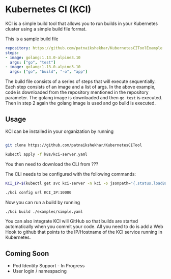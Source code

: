 # Kubernetes CI (KCI)

KCI is a simple build tool that allows you to run builds in your Kubernetes
cluster using a simple build file format.

This is a sample build file

```yaml
repository: https://github.com/patnaikshekhar/KubernetesCIToolExample
steps:
- image: golang:1.13.0-alpine3.10
  args: ["go", "test"]
- image: golang:1.13.0-alpine3.10
  args: ["go", "build", "-o", "app"]
```

The build file consists of a series of steps that will execute sequentially. Each step
consists of an image and a list of args. In the above example, code is
downloaded from the repository mentioned in the repository parameter. The golang
image is downloaded and then `go test` is executed. Then in step 2 again the
golang image is used and go build is executed. 

## Usage

KCI can be installed in your organization by running

```sh

git clone https://github.com/patnaikshekhar/KubernetesCITool

kubectl apply -f k8s/kci-server.yaml
```

You then need to download the CLI from ???

The CLI needs to be configured with the following commands:

```sh
KCI_IP=$(kubectl get svc kci-server -n kci -o jsonpath="{.status.loadBalancer.ingress[0].ip}")

./kci config url KCI_IP:10000
```

Now you can run a build by running

```sh
./kci build ./examples/simple.yaml
```

You can also integrate KCI will GitHub so that builds are started automatically when you commit your code. All you need to do is add a Web Hook to github that points to the IP/Hostname of the KCI service running in Kubernetes.

## Coming Soon
- Pod Identity Support - In Progress
- User login / namespacing
